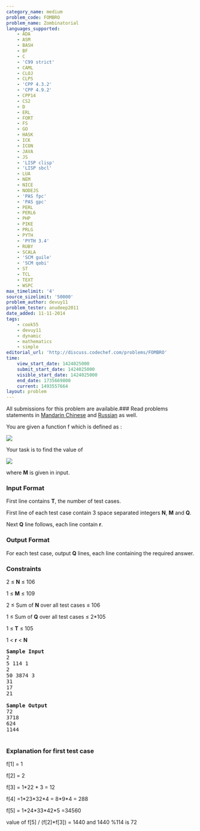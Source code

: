 ```yaml
---
category_name: medium
problem_code: FOMBRO
problem_name: Zombinatorial
languages_supported:
    - ADA
    - ASM
    - BASH
    - BF
    - C
    - 'C99 strict'
    - CAML
    - CLOJ
    - CLPS
    - 'CPP 4.3.2'
    - 'CPP 4.9.2'
    - CPP14
    - CS2
    - D
    - ERL
    - FORT
    - FS
    - GO
    - HASK
    - ICK
    - ICON
    - JAVA
    - JS
    - 'LISP clisp'
    - 'LISP sbcl'
    - LUA
    - NEM
    - NICE
    - NODEJS
    - 'PAS fpc'
    - 'PAS gpc'
    - PERL
    - PERL6
    - PHP
    - PIKE
    - PRLG
    - PYTH
    - 'PYTH 3.4'
    - RUBY
    - SCALA
    - 'SCM guile'
    - 'SCM qobi'
    - ST
    - TCL
    - TEXT
    - WSPC
max_timelimit: '4'
source_sizelimit: '50000'
problem_author: devuy11
problem_tester: anudeep2011
date_added: 11-11-2014
tags:
    - cook55
    - devuy11
    - dynamic
    - mathematics
    - simple
editorial_url: 'http://discuss.codechef.com/problems/FOMBRO'
time:
    view_start_date: 1424025000
    submit_start_date: 1424025000
    visible_start_date: 1424025000
    end_date: 1735669800
    current: 1493557664
layout: problem
---
```

All submissions for this problem are available.###  Read problems statements in [Mandarin Chinese](http://www.codechef.com/download/translated/COOK55/mandarin/FOMBRO.pdf) and [Russian](http://www.codechef.com/download/translated/COOK55/russian/FOMBRO.pdf) as well.

You are given a function f which is defined as :

![](https://codechef_shared.s3.amazonaws.com/download/COOK55/main_equation.png)

Your task is to find the value of

![](https://codechef_shared.s3.amazonaws.com/download/COOK55/fraction.png) 

where **M** is given in input.

### Input Format

First line contains **T**, the number of test cases.

First line of each test case contain 3 space separated integers **N**, **M** and **Q**.

Next **Q** line follows, each line contain **r**.

### Output Format

For each test case, output **Q** lines, each line containing the required answer.

### Constraints

2 ≤ **N** ≤ 106

1 ≤ **M** ≤ 109

2 ≤ Sum of **N** over all test cases ≤ 106

1 ≤ Sum of **Q** over all test cases ≤ 2\*105

1 ≤ **T** ≤ 105

1 &lt; **r** &lt; **N**

<pre>
<b>Sample Input</b>
2
5 114 1
2
50 3874 3
31
17
21

<b>Sample Output</b>
72
3718
624
1144

</pre>
### Explanation for first test case

f\[1\] = 1

f\[2\] = 2

f\[3\] = 1\*22 \* 3 = 12

f\[4\] =1\*23\*32\*4 = 8\*9\*4 = 288

f\[5\] = 1\*24\*33\*42\*5 =34560

value of f\[5\] / (f\[2\]\*f\[3\]) = 1440 and 1440 %114 is 72
